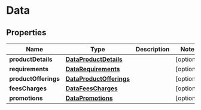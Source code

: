 # Data

## Properties
Name | Type | Description | Notes
------------ | ------------- | ------------- | -------------
**productDetails** | [**DataProductDetails**](DataProductDetails.md) |  |  [optional]
**requirements** | [**DataRequirements**](DataRequirements.md) |  |  [optional]
**productOfferings** | [**DataProductOfferings**](DataProductOfferings.md) |  |  [optional]
**feesCharges** | [**DataFeesCharges**](DataFeesCharges.md) |  |  [optional]
**promotions** | [**DataPromotions**](DataPromotions.md) |  |  [optional]
